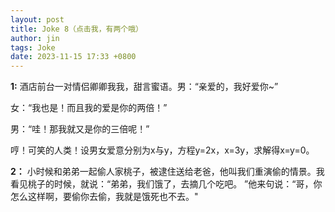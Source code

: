```yaml
---
layout: post
title: Joke 8（点击我，有两个哦）
author: jin
tags: Joke
date: 2023-11-15 17:33 +0800
---
```


**1:**
酒店前台一对情侣卿卿我我，甜言蜜语。男：“亲爱的，我好爱你~”

女：“我也是！而且我的爱是你的两倍！”

男：“哇！那我就又是你的三倍呢！”

哼！可笑的人类！设男女爱意分别为x与y，方程y=2x，x=3y，求解得x=y=0。

**2：**
小时候和弟弟一起偷人家桃子，被逮住送给老爸，他叫我们重演偷的情景。我看见桃子的时候，就说：“弟弟，我们饿了，去摘几个吃吧。
”他来句说：“哥，你怎么这样啊，要偷你去偷，我就是饿死也不去。"
